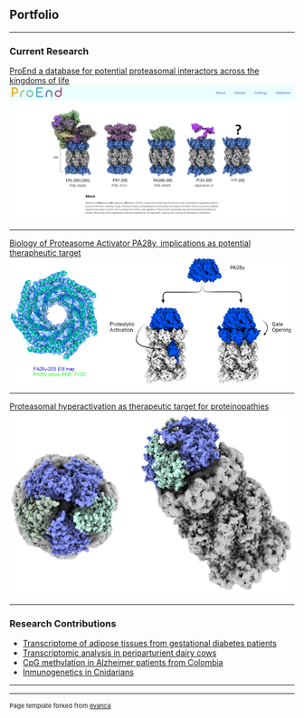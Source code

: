 ## Portfolio

---

### Current Research

[ProEnd a database for potential proteasomal interactors across the kingdoms of life](/sample_page6)
<img src="images/proend-page.png?raw=true"/>

---
[Biology of Proteasome Activator PA28y, implications as potential therapheutic target](/sample_page7)
<img src="images/pa28-page.png?raw=true"/>

---
[Proteasomal hyperactivation as therapeutic target for proteinopathies](/sample_page3)
<img src="images/Project3.png?raw=true"/>

---

### Research Contributions
- [Transcriptome of adipose tissues from gestational diabetes patients](/sample_page)
- [Transcriptomic analysis in periparturient dairy cows](/sample_page2)
- [CpG methylation in Alzheimer patients from Colombia](/sample_page4)
- [Inmunogenetics in Cnidarians](/sample_page5)


---




---
<p style="font-size:11px">Page template forked from <a href="https://github.com/evanca/quick-portfolio">evanca</a></p>
<!-- Remove above link if you don't want to attibute -->
